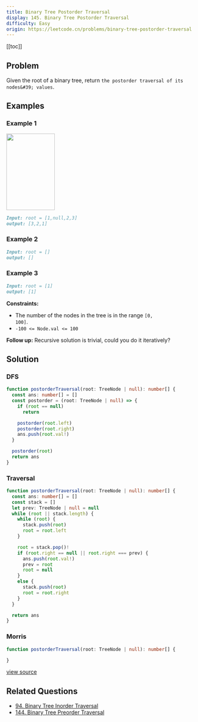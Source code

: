 ```yaml
---
title: Binary Tree Postorder Traversal
display: 145. Binary Tree Postorder Traversal
difficulty: Easy
origin: https://leetcode.cn/problems/binary-tree-postorder-traversal
---
```


[[toc]]

## Problem

Given the root of a binary tree, return `the postorder traversal of its nodes&#39; values`.

## Examples

### Example 1

<img alt="" src="https://assets.leetcode.com/uploads/2020/08/28/pre1.jpg" style="width: 127px; height: 200px;" />

```md
Input: root = [1,null,2,3]
output: [3,2,1]
```

### Example 2

```md
Input: root = []
output: []
```

### Example 3

```md
Input: root = [1]
output: [1]
```

**Constraints:**

- The number of the nodes in the tree is in the range <code>[0, 100]</code>.
- <code>-100 &lt;= Node.val &lt;= 100</code>

**Follow up:** Recursive solution is trivial, could you do it iteratively?

## Solution

### DFS

```ts
function postorderTraversal(root: TreeNode | null): number[] {
  const ans: number[] = []
  const postorder = (root: TreeNode | null) => {
    if (root == null)
      return

    postorder(root.left)
    postorder(root.right)
    ans.push(root.val!)
  }

  postorder(root)
  return ans
}
```

### Traversal

```ts
function postorderTraversal(root: TreeNode | null): number[] {
  const ans: number[] = []
  const stack = []
  let prev: TreeNode | null = null
  while (root || stack.length) {
    while (root) {
      stack.push(root)
      root = root.left
    }

    root = stack.pop()!
    if (root.right == null || root.right === prev) {
      ans.push(root.val!)
      prev = root
      root = null
    }
    else {
      stack.push(root)
      root = root.right
    }
  }

  return ans
}
```

### Morris

```ts
function postorderTraversal(root: TreeNode | null): number[] {

}
```

[view source](https://leetcode.cn/problems/binary-tree-postorder-traversal)

## Related Questions

- [94. Binary Tree Inorder Traversal](/structures/tree/094)
- [144. Binary Tree Preorder Traversal](/structures/tree/144)
